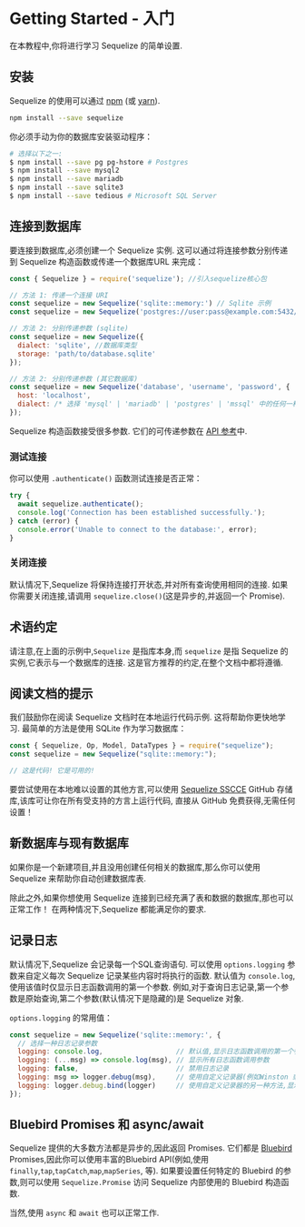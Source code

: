 # Getting Started - 入门

在本教程中,你将进行学习 Sequelize 的简单设置.

## 安装

Sequelize 的使用可以通过 [npm](https://www.npmjs.com/package/sequelize) (或 [yarn](https://yarnpkg.com/package/sequelize)).

```sh
npm install --save sequelize
```

你必须手动为你的数据库安装驱动程序：

```sh
# 选择以下之一:
$ npm install --save pg pg-hstore # Postgres
$ npm install --save mysql2
$ npm install --save mariadb
$ npm install --save sqlite3
$ npm install --save tedious # Microsoft SQL Server
```

## 连接到数据库

要连接到数据库,必须创建一个 Sequelize 实例. 这可以通过将连接参数分别传递到 Sequelize 构造函数或传递一个数据库URL 来完成：

```js
const { Sequelize } = require('sequelize'); //引入sequelize核心包

// 方法 1: 传递一个连接 URI
const sequelize = new Sequelize('sqlite::memory:') // Sqlite 示例 
const sequelize = new Sequelize('postgres://user:pass@example.com:5432/dbname') // Postgres 示例

// 方法 2: 分别传递参数 (sqlite)
const sequelize = new Sequelize({
  dialect: 'sqlite', //数据库类型
  storage: 'path/to/database.sqlite'
});

// 方法 2: 分别传递参数 (其它数据库)
const sequelize = new Sequelize('database', 'username', 'password', {
  host: 'localhost',
  dialect: /* 选择 'mysql' | 'mariadb' | 'postgres' | 'mssql' 中的任何一种 */
});
```

Sequelize 构造函数接受很多参数. 它们的可传递参数在 [API 参考](https://sequelize.org/master/class/lib/sequelize.js~Sequelize.html#instance-constructor-constructor)中.

### 测试连接

你可以使用 `.authenticate()` 函数测试连接是否正常：

```js
try {
  await sequelize.authenticate();
  console.log('Connection has been established successfully.');
} catch (error) {
  console.error('Unable to connect to the database:', error);
}
```

### 关闭连接

默认情况下,Sequelize 将保持连接打开状态,并对所有查询使用相同的连接. 如果你需要关闭连接,请调用 `sequelize.close()`(这是异步的,并返回一个 Promise).

## 术语约定

请注意,在上面的示例中,`Sequelize` 是指库本身,而 `sequelize` 是指 Sequelize 的实例,它表示与一个数据库的连接. 这是官方推荐的约定,在整个文档中都将遵循.

## 阅读文档的提示

我们鼓励你在阅读 Sequelize 文档时在本地运行代码示例. 这将帮助你更快地学习. 最简单的方法是使用 SQLite 作为学习数据库：

```js
const { Sequelize, Op, Model, DataTypes } = require("sequelize");
const sequelize = new Sequelize("sqlite::memory:");

// 这是代码! 它是可用的!
```

要尝试使用在本地难以设置的其他方言,可以使用 [Sequelize SSCCE](https://github.com/papb/sequelize-sscce) GitHub 存储库,该库可让你在所有受支持的方言上运行代码, 直接从 GitHub 免费获得,无需任何设置！

## 新数据库与现有数据库

如果你是一个新建项目,并且没用创建任何相关的数据库,那么你可以使用 Sequelize 来帮助你自动创建数据库表.

除此之外,如果你想使用 Sequelize 连接到已经充满了表和数据的数据库,那也可以正常工作！ 在两种情况下,Sequelize 都能满足你的要求.

## 记录日志

默认情况下,Sequelize 会记录每一个SQL查询语句. 可以使用 `options.logging` 参数来自定义每次 Sequelize 记录某些内容时将执行的函数. 默认值为 `console.log`,使用该值时仅显示日志函数调用的第一个参数. 例如,对于查询日志记录,第一个参数是原始查询,第二个参数(默认情况下是隐藏的)是 Sequelize 对象.

`options.logging` 的常用值：

```js
const sequelize = new Sequelize('sqlite::memory:', {
  // 选择一种日志记录参数
  logging: console.log,                  // 默认值,显示日志函数调用的第一个参数
  logging: (...msg) => console.log(msg), // 显示所有日志函数调用参数
  logging: false,                        // 禁用日志记录
  logging: msg => logger.debug(msg),     // 使用自定义记录器(例如Winston 或 Bunyan),显示第一个参数
  logging: logger.debug.bind(logger)     // 使用自定义记录器的另一种方法,显示所有消息
});
```

## Bluebird Promises 和 async/await

Sequelize 提供的大多数方法都是异步的,因此返回 Promises. 它们都是 [Bluebird](http://bluebirdjs.com) Promises,因此你可以使用丰富的Bluebird API(例如,使用`finally`,`tap`,`tapCatch`,`map`,`mapSeries`, 等). 如果要设置任何特定的 Bluebird 的参数,则可以使用 `Sequelize.Promise` 访问 Sequelize 内部使用的 Bluebird 构造函数.

当然,使用 `async` 和 `await` 也可以正常工作.
